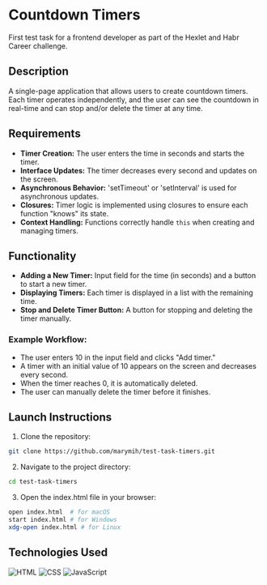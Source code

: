 # Countdown Timers

First test task for a frontend developer as part of the Hexlet and Habr Career challenge.

## Description
A single-page application that allows users to create countdown timers.
Each timer operates independently, and the user can see the countdown in real-time and can stop and/or delete the timer at any time.

## Requirements
- **Timer Creation:** The user enters the time in seconds and starts the timer.
- **Interface Updates:** The timer decreases every second and updates on the screen.
- **Asynchronous Behavior:** 'setTimeout' or 'setInterval' is used for asynchronous updates.
- **Closures:** Timer logic is implemented using closures to ensure each function "knows" its state.
- **Context Handling:** Functions correctly handle `this` when creating and managing timers.

## Functionality

- **Adding a New Timer:** Input field for the time (in seconds) and a button to start a new timer.
- **Displaying Timers:** Each timer is displayed in a list with the remaining time.
- **Stop and Delete Timer Button:** A button for stopping and deleting the timer manually.

### Example Workflow:
- The user enters 10 in the input field and clicks "Add timer."
- A timer with an initial value of 10 appears on the screen and decreases every second.
- When the timer reaches 0, it is automatically deleted.
- The user can manually delete the timer before it finishes.

## Launch Instructions
1. Clone the repository:
  ```sh
  git clone https://github.com/marymih/test-task-timers.git
  ```

2. Navigate to the project directory:
  ```sh
  cd test-task-timers
  ```

3. Open the index.html file in your browser:
  ```sh
  open index.html  # for macOS
  start index.html # for Windows
  xdg-open index.html # for Linux
  ```

## Technologies Used

![HTML](https://img.shields.io/badge/HTML-E34F26?style=for-the-badge&logo=html5&logoColor=white)
![CSS](https://img.shields.io/badge/CSS-1572B6?style=for-the-badge&logo=css3&logoColor=white)
![JavaScript](https://img.shields.io/badge/JavaScript-F7DF1E?style=for-the-badge&logo=javascript&logoColor=black)


